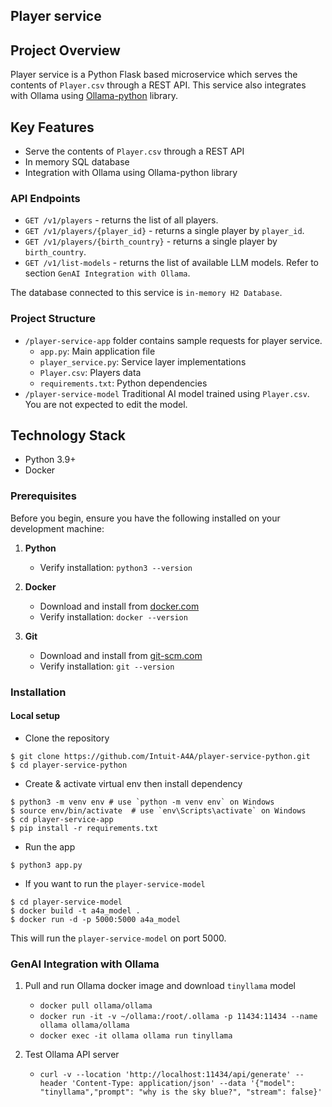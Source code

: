 ## Player service 

## Project Overview
Player service is a Python Flask based microservice which serves the contents of `Player.csv` through a REST API. This service also integrates with Ollama using [Ollama-python](https://github.com/ollama/ollama-python) library.

## Key Features

- Serve the contents of `Player.csv` through a REST API
- In memory SQL database
- Integration with Ollama using Ollama-python library

### API Endpoints
- `GET /v1/players` - returns the list of all players.
- `GET /v1/players/{player_id}` - returns a single player by `player_id`.
- `GET /v1/players/{birth_country}` - returns a single player by `birth_country`.
- `GET /v1/list-models` - returns the list of available LLM models. Refer to section `GenAI Integration with Ollama`.

The database connected to this service is `in-memory H2 Database`.

### Project Structure

- `/player-service-app` folder contains sample requests for player service.
  - `app.py`: Main application file
  - `player_service.py`: Service layer implementations
  - `Player.csv`: Players data
  - `requirements.txt`: Python dependencies
- `/player-service-model` Traditional AI model trained using `Player.csv`. You are not expected to edit the model.

## Technology Stack

- Python 3.9+
- Docker

### Prerequisites

Before you begin, ensure you have the following installed on your development machine:

1. **Python**
    - Verify installation: `python3 --version`

2. **Docker**
   - Download and install from [docker.com](https://www.docker.com/)
   - Verify installation: `docker --version`
3. **Git**
    - Download and install from [git-scm.com](https://git-scm.com/)
    - Verify installation: `git --version`

### Installation

#### Local setup
- Clone the repository
```shell
$ git clone https://github.com/Intuit-A4A/player-service-python.git
$ cd player-service-python
```
- Create & activate virtual env then install dependency
```shell
$ python3 -m venv env # use `python -m venv env` on Windows
$ source env/bin/activate  # use `env\Scripts\activate` on Windows
$ cd player-service-app
$ pip install -r requirements.txt
```
- Run the app
```shell
$ python3 app.py
```

- If you want to run the `player-service-model`
```shell
$ cd player-service-model
$ docker build -t a4a_model .
$ docker run -d -p 5000:5000 a4a_model
```
This will run the `player-service-model` on port 5000.

### GenAI Integration with Ollama

1. Pull and run Ollama docker image and download `tinyllama` model

    - `docker pull ollama/ollama`
    - `docker run -it -v ~/ollama:/root/.ollama -p 11434:11434 --name ollama ollama/ollama`
    - `docker exec -it ollama ollama run tinyllama`

2. Test Ollama API server

    - `curl -v --location 'http://localhost:11434/api/generate' --header 'Content-Type: application/json' --data '{"model": "tinyllama","prompt": "why is the sky blue?", "stream": false}'`
